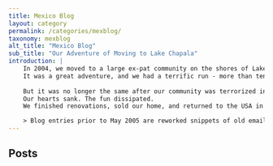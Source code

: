 ```yaml
---
title: Mexico Blog
layout: category
permalink: /categories/mexblog/
taxonomy: mexblog
alt_title: "Mexico Blog"
sub_title: "Our Adventure of Moving to Lake Chapala"
introduction: |
    In 2004, we moved to a large ex-pat community on the shores of Lake Chapala in Jalisco, Mexico.
    It was a great adventure, and we had a terrific run - more than ten years total!
    
    But it was no longer the same after our community was terrorized in the spring of 2012.
    Our hearts sank. The fun dissipated.
    We finished renovations, sold our home, and returned to the USA in 2015.

    > Blog entries prior to May 2005 are reworked snippets of old emails that have never been fully adapted to the blog format. There is way too much duplication, too many personal references, and too much trivia to be worth reading. But it's not worth the effort to fix either. :) My apologies.
---
```


<h2>Posts</h2>
